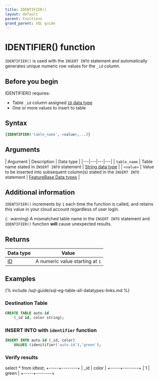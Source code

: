 ```yaml
---
title: IDENTIFIER()
layout: default
parent: Functions
grand_parent: SQL guide
---
```


# IDENTIFIER() function

`IDENTIFIER()` is used with the `INSERT INTO` statement and automatically generates unique numeric row values for the `_id` column.

## Before you begin

IDENTIFIER() requires:
* Table `_id` column assigned [`ID` data type](/docs/sql-guide/data-types/data-type-id)
* One or more values to insert to table

## Syntax

```sql
{IDENTIFIER('table_name', <value>,...)}
```

## Arguments

| Argument | Description | Data type |
|---|---|---|---|
| `table_name` | Table name stated in `INSERT INTO` statement | [String data type](/docs/sql-guide/data-types/data-type-string) |
| `<value>` | Value to be inserted into subsequent column(s) stated in the `INSERT INTO` statement | [FeatureBase Data types](/docs/sql-guide/data-types/data-types-home) |

## Additional information

`IDENTIFIER()` increments by `1` each time the function is called, and retains this value in your cloud account regardless of user login.

{: .warning}
A mismatched table name in the `INSERT INTO` statement and `IDENTIFIER()` function **will** cause unexpected results.

## Returns

| Data type | Value |
|---|---|
| [ID](/docs/sql-guide/data-types/data-type-id) | A numeric value starting at `1` |

## Examples

{% include /sql-guide/sql-eg-table-all-datatypes-links.md %}

### Destination Table
```sql
CREATE TABLE auto-id
    (_id id, color string);
```

### INSERT INTO with `identifier` function

```sql
INSERT INTO auto-id (_id, color)
    VALUES (idenitifier('auto-id'),'green');
```

### Verify results

select * from idtest;
+-----+--------+
| _id | color  |
+-----+--------+
|   1 | green  |
+-----+--------+
```
